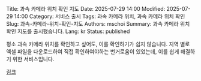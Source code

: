 Title: 과속 카메라 위치 확인 지도
Date: 2025-07-29 14:00
Modified: 2025-07-29 14:00
Category: 서비스 출시
Tags: 과속 카메라 위치, 과속 카메라 위치 확인
Slug: 과속-카메라-위치-확인-지도
Authors: mschoi
Summary: 과속 카메라 위치 확인 지도를 출시했습니다.
Lang: kr
Status: published

평소 과속 카메라 위치를 확인하고 싶어도, 이를 확인하기가 쉽지 않습니다.
지역 별로 엑셀 파일을 다운로드하여 직접 확인하여야하는 번거로움이 있었는데,
이를 쉽게 해결하기 위한 서비스입니다.

[링크](https://speedcameramap.mschoi.com)
